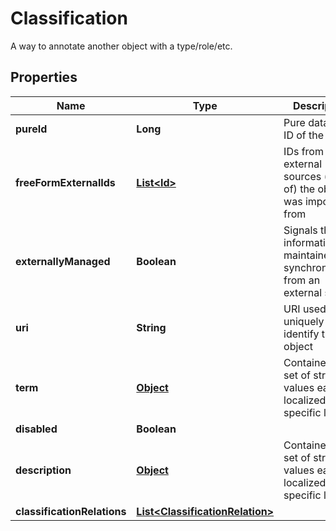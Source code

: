 

# Classification

A way to annotate another object with a type/role/etc.
## Properties

Name | Type | Description | Notes
------------ | ------------- | ------------- | -------------
**pureId** | **Long** | Pure database ID of the object |  [optional] [readonly]
**freeFormExternalIds** | [**List&lt;Id&gt;**](Id.md) | IDs from the external sources (part of) the object was imported from |  [optional]
**externallyManaged** | **Boolean** | Signals that the information is maintained by synchronization from an external system |  [optional]
**uri** | **String** | URI used to uniquely identify this object |  [optional]
**term** | [**Object**](.md) | Container for a set of string values each localized for a specific locale |  [optional]
**disabled** | **Boolean** |  |  [optional]
**description** | [**Object**](.md) | Container for a set of string values each localized for a specific locale |  [optional]
**classificationRelations** | [**List&lt;ClassificationRelation&gt;**](ClassificationRelation.md) |  |  [optional]



